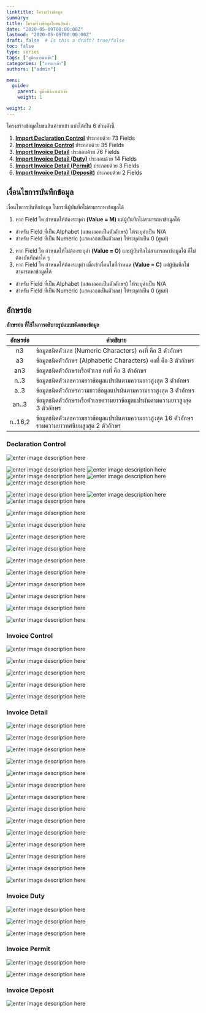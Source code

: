 ```yaml
---
linktitle: โครงสร้างข้อมูล
summary: 
title: โครงสร้างข้อมูลใบขนสินค้า
date: "2020-05-09T00:00:00Z"
lastmod: "2020-05-09T00:00:00Z"
draft: false  # Is this a draft? true/false
toc: false 
type: series  
tags: ["คู่มือการนำเข้า"]
categories: ["การนำเข้า"]
authors: ["admin"]

menu:
  guide:
    parent: คู่มือพิธีการนำเข้า 
    weight: 1

weight: 2
---
```



โครงสร้างข้อมูลใบขนสินค้าขาเข้า แบ่งได้เป็น 6 ส่วนดังนี้

1. [**Import Declaration Control**](#declaration-control)	ประกอบด้วย	73 Fields
2. [**Import Invoice Control**](#invoice-control)	ประกอบด้วย	35 Fields
3. [**Import Invoice Detail**](#invoice-detail)	ประกอบด้วย	76 Fields
4. [**Import Invoice Detail (Duty)**](#invoice-duty)	ประกอบด้วย	14 Fields
5. [**Import Invoice Detail (Permit)**](#invoice-permit)	ประกอบด้วย	 3 Fields
6. [**Import Invoice Detail (Deposit)**](#invoice-deposit)	ประกอบด้วย	 2 Fields

## เงื่อนไขการบันทึกข้อมูล

เงื่อนไขการบันทึกข้อมูล ในกรณีผู้บันทึกไม่สามารถหาข้อมูลได้

1. หาก Field ใด กำหนดให้ต้องระบุค่า **(Value = M)** แต่ผู้บันทึกไม่สามารถหาข้อมูลได้
- สำหรับ Field ที่เป็น Alphabet (แสดงออกเป็นตัวอักษร) ให้ระบุค่าเป็น N/A 
- สำหรับ Field ที่เป็น Numeric (แสดงออกเป็นตัวเลข) ให้ระบุค่าเป็น 0 (ศูนย์)
2. หาก Field ใด กำหนดให้ไม่ต้องระบุค่า **(Value = O)** และผู้บันทึกไม่สามารถหาข้อมูลได้ ก็ไม่ต้องบันทึกค่าใด ๆ 
3. หาก Field ใด กำหนดให้ต้องระบุค่า เมื่อเข้าเงื่อนไขที่กำหนด **(Value = C)** แต่ผู้บันทึกไม่สามารถหาข้อมูลได้
- สำหรับ Field ที่เป็น Alphabet (แสดงออกเป็นตัวอักษร) ให้ระบุค่าเป็น N/A 
-  สำหรับ Field ที่เป็น Numeric (แสดงออกเป็นตัวเลข) ให้ระบุค่าเป็น 0 (ศูนย์)
	
## อักษรย่อ 

**อักษรย่อ ที่ใช้ในการอธิบายรูปแบบชนิดของข้อมูล**

|  อักษรย่อ   |	คำอธิบาย  |
|:------------:|----------------------------|
|n3 |ข้อมูลชนิดตัวเลข (Numeric Characters) คงที่ คือ 3 ตัวอักษร|
|a3  |	ข้อมูลชนิดตัวอักษร (Alphabetic Characters) คงที่ คือ 3 ตัวอักษร|
|an3  |	ข้อมูลชนิดตัวอักษรหรือตัวเลข คงที่ คือ 3 ตัวอักษร|
|n..3|	ข้อมูลชนิดตัวเลขความยาวข้อมูลแปรผันตามความยาวสูงสุด 3 ตัวอักษร|
|a..3|	ข้อมูลชนิดตัวอักษรความยาวข้อมูลแปรผันตามความยาวสูงสุด 3 ตัวอักษร|
|an..3  |	ข้อมูลชนิดตัวอักษรหรือตัวเลขความยาวข้อมูลแปรผันตามความยาวสูงสุด 3 ตัวอักษร|
|n..16,2|ข้อมูลชนิดตัวเลขความยาวข้อมูลแปรผันตามความยาวสูงสุด 16 ตัวอักษรรวมความยาวทศนิยมสูงสุด 2 ตัวอักษร|




### Declaration Control

![enter image description here](../img/e-Import_2018png_Page7.png)

![enter image description here](../img/e-Import_2018png_Page8.png)
![enter image description here](../img/e-Import_2018png_Page9.png)
![enter image description here](../img/e-Import_2018png_Page10.png)
![enter image description here](../img/e-Import_2018png_Page11.png)
![enter image description here](../img/e-Import_2018png_Page12.png)

![enter image description here](../img/e-Import_2018png_Page13.png)
![enter image description here](../img/e-Import_2018png_Page14.png)
![enter image description here](../img/e-Import_2018png_Page15.png)

![enter image description here](../img/e-Import_2018png_Page16.png)

![enter image description here](../img/e-Import_2018png_Page17.png)

![enter image description here](../img/e-Import_2018png_Page18.png)

![enter image description here](../img/e-Import_2018png_Page19.png)

![enter image description here](../img/e-Import_2018png_Page20.png)

![enter image description here](../img/e-Import_2018png_Page21.png)

![enter image description here](../img/e-Import_2018png_Page22.png)

![enter image description here](../img/e-Import_2018png_Page23.png)

![enter image description here](../img/e-Import_2018png_Page24.png)

![enter image description here](../img/e-Import_2018png_Page25.png)

### Invoice Control


![enter image description here](../img/e-Import_2018png_Page26.png)

![enter image description here](../img/e-Import_2018png_Page27.png)

![enter image description here](../img/e-Import_2018png_Page28.png)

![enter image description here](../img/e-Import_2018png_Page29.png)

![enter image description here](../img/e-Import_2018png_Page30.png)

### Invoice Detail

![enter image description here](../img/e-Import_2018png_Page31.png)

![enter image description here](../img/e-Import_2018png_Page32.png)

![enter image description here](../img/e-Import_2018png_Page33.png)

![enter image description here](../img/e-Import_2018png_Page34.png)

![enter image description here](../img/e-Import_2018png_Page35.png)

![enter image description here](../img/e-Import_2018png_Page36.png)

![enter image description here](../img/e-Import_2018png_Page37.png)

![enter image description here](../img/e-Import_2018png_Page38.png)

![enter image description here](../img/e-Import_2018png_Page39.png)

![enter image description here](../img/e-Import_2018png_Page40.png)

![enter image description here](../img/e-Import_2018png_Page41.png)

![enter image description here](../img/e-Import_2018png_Page42.png)

![enter image description here](../img/e-Import_2018png_Page43.png)

![enter image description here](../img/e-Import_2018png_Page44.png)


### Invoice Duty

![enter image description here](../img/e-Import_2018png_Page45.png)

![enter image description here](../img/e-Import_2018png_Page46.png)

![enter image description here](../img/e-Import_2018png_Page47.png)

### Invoice Permit

![enter image description here](../img/e-Import_2018png_Page48.png)

![enter image description here](../img/e-Import_2018png_Page49.png)


### Invoice Deposit
![enter image description here](../img/e-Import_2018png_Page50.png)
